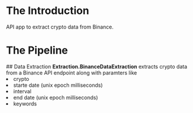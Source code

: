 # The Introduction
API app to extract crypto data from Binance.

# The Pipeline

<div class='padding-left: 10%'>
  ## Data Extraction
  <b>Extraction.BinanceDataExtraction</b> extracts crypto data from a Binance API endpoint
  along with paramters like
  <ui>
    <li>crypto</li>
    <li>starte date (unix epoch milliseconds)</li>
    <li>interval</li>
    <li>end date (unix epoch milliseconds)</li>
    <li>keywords</li>
  </ui>

</div>

